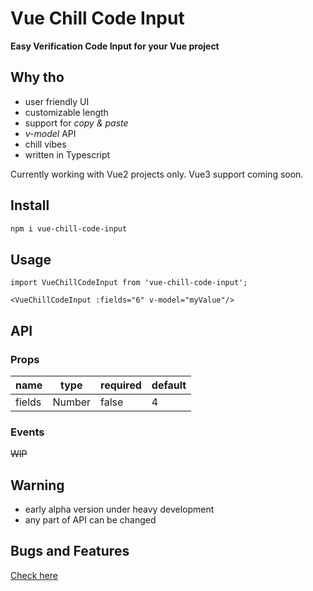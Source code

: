 # Vue Chill Code Input
**Easy Verification Code Input for your Vue project**

## Why tho
- user friendly UI
- customizable length
- support for _copy & paste_
- _v-model_ API
- chill vibes
- written in Typescript

Currently working with Vue2 projects only. Vue3 support coming soon.

## Install
```bash
npm i vue-chill-code-input
```

## Usage
```vue
import VueChillCodeInput from 'vue-chill-code-input';

<VueChillCodeInput :fields="6" v-model="myValue"/>
```

## API

### Props
| name   | type   | required | default | 
|--------|--------|----------|---------|
| fields | Number | false    | 4       |

### Events
~~WIP~~

## Warning
- early alpha version under heavy development
- any part of API can be changed

## Bugs and Features
[Check here](https://github.com/tskvrnda/vue-chill-code-input/issues)